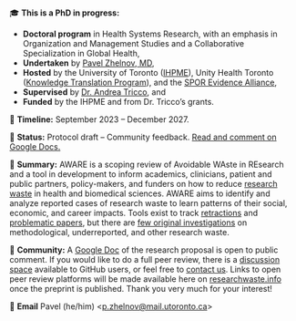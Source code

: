 🎓 **This is a PhD in progress:**

* **Doctoral program** in Health Systems Research, with an emphasis in Organization and Management Studies and a Collaborative Specialization in Global Health,
* **Undertaken** by [Pavel Zhelnov, MD](https://ihpme.utoronto.ca/student-profile/zhelnov-pavel/),
* **Hosted** by the University of Toronto ([IHPME](https://ihpme.utoronto.ca/about/)), Unity Health Toronto ([Knowledge Translation Program](https://knowledgetranslation.net/)), and the [SPOR Evidence Alliance](https://sporevidencealliance.ca/about/about-sporea/),
* **Supervised** by [Dr. Andrea Tricco](https://sporevidencealliance.ca/member/andrea-tricco/), and
* **Funded** by the IHPME and from Dr. Tricco’s grants.

📆 **Timeline:** September 2023 – December 2027.

📌 **Status:** Protocol draft – Community feedback. [Read and comment on Google Docs.](https://docs.google.com/document/d/1kHBxe7XmJcfp8T32QxAjJqqPs_LRu4EIM4cpa_GWT7E/edit)

📢 **Summary:** AWARE is a scoping review of Avoidable WAste in REsearch and a tool in development to inform academics, clinicians, patient and public partners, policy-makers, and funders on how to reduce [research waste](https://www.thelancet.com/series/research) in health and biomedical sciences. AWARE aims to identify and analyze reported cases of research waste to learn patterns of their social, economic, and career impacts. Tools exist to track [retractions](https://retractionwatch.com/) and [problematic papers](https://www.irit.fr/~Guillaume.Cabanac/problematic-paper-screener), but there are [few original investigations](https://doi.org/10.1111/jebm.12616) on methodological, underreported, and other research waste.

👋 **Community:** A [Google Doc](https://docs.google.com/document/d/1kHBxe7XmJcfp8T32QxAjJqqPs_LRu4EIM4cpa_GWT7E/edit) of the research proposal is open to public comment. If you would like to do a full peer review, there is a [discussion space](https://github.com/drzhelnov/aware/discussions/1) available to GitHub users, or feel free to [contact us](#contact). Links to open peer review platforms will be made available here on [researchwaste.info](https://researchwaste.info) once the preprint is published. Thank you very much for your interest!

📧 **Email** Pavel (he/him) <[p.zhelnov@mail.utoronto.ca](mailto:p.zhelnov@mail.utoronto.ca)>
